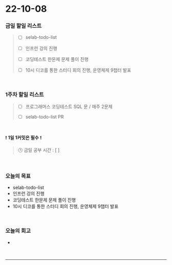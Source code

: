 # 22-10-08

### 금일 할일 리스트
> - [ ]  selab-todo-list
>
> - [ ]  인프런 강의 진행
>
> - [ ]  코딩테스트 한문제 문제 풀이 진행
>
> - [ ]  10시 디코를 통한 스터디 회의 진행, 운영체제 9챕터 발표

<br/>

### 1주차 할일 리스트  

> - [ ]  프로그래머스 코딩테스트 SQL 문 / 매주 2문제  
>
> - [ ]  selab-todo-list PR

<br/>

❗ **1일 1커밋은 필수** ❗
> 🕒 금일 공부 시간 :  [  ]
  
<br/>

### 오늘의 목표
- selab-todo-list
- 인프런 강의 진행
- 코딩테스트 한문제 문제 풀이 진행
- 10시 디코를 통한 스터디 회의 진행, 운영체제 9챕터 발표

<br>

### 오늘의 회고
- 


<br/>

------------  